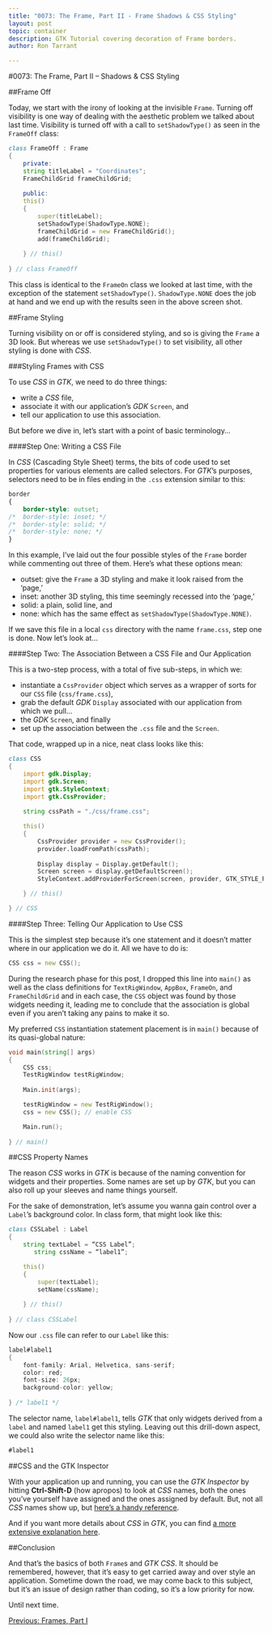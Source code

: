 ```yaml
---
title: "0073: The Frame, Part II - Frame Shadows & CSS Styling"
layout: post
topic: container
description: GTK Tutorial covering decoration of Frame borders.
author: Ron Tarrant

---
```


#0073: The Frame, Part II – Shadows & CSS Styling

##Frame Off

<screenshot container_014_08>

Today, we start with the irony of looking at the invisible `Frame`. Turning off visibility is one way of dealing with the aesthetic problem we talked about last time. Visibility is turned off  with a call to `setShadowType()` as seen in the `FrameOff` class:

```d
class FrameOff : Frame
{
	private:
	string titleLabel = "Coordinates";
	FrameChildGrid frameChildGrid;
	
	public:
	this()
	{
		super(titleLabel);
		setShadowType(ShadowType.NONE);
		frameChildGrid = new FrameChildGrid();
		add(frameChildGrid);
		
	} // this()
	
} // class FrameOff
```

This class is identical to the `FrameOn` class we looked at last time, with the exception of the statement `setShadowType()`. `ShadowType.NONE` does the job at hand and we end up with the results seen in the above screen shot.

##Frame Styling

Turning visibility on or off is considered styling, and so is giving the `Frame` a 3D look. But whereas we use `setShadowType()` to set visibility, all other styling is done with *CSS*.

###Styling Frames with CSS

<screenshot container_014_09>

To use *CSS* in *GTK*, we need to do three things:

- write a *CSS* file,
- associate it with our application’s *GDK* `Screen`, and
- tell our application to use this association.

But before we dive in, let’s start with a point of basic terminology…

####Step One: Writing a CSS File

In *CSS* (Cascading Style Sheet) terms, the bits of code used to set properties for various elements are called selectors. For *GTK*’s purposes, selectors need to be in files ending in the `.css` extension similar to this:

```css
border
{
	border-style: outset;
/*	border-style: inset; */
/*	border-style: solid; */
/*	border-style: none; */
}
```

In this example, I’ve laid out the four possible styles of the `Frame` border while commenting out three of them. Here’s what these options mean:

- outset: give the `Frame` a 3D styling and make it look raised from the ‘page,’
- inset: another 3D styling, this time seemingly recessed into the ‘page,’
- solid: a plain, solid line, and
- none: which has the same effect as `setShadowType(ShadowType.NONE)`.

If we save this file in a local `css` directory with the name `frame.css`, step one is done. Now let’s look at…

####Step Two: The Association Between a CSS File and Our Application

This is a two-step process, with a total of five sub-steps, in which we:

- instantiate a `CssProvider` object which serves as a wrapper of sorts for our `CSS` file (`css/frame.css`),
- grab the default *GDK* `Display` associated with our application from which we pull…
- the *GDK* `Screen`, and finally
- set up the association between the `.css` file and the `Screen`.

That code, wrapped up in a nice, neat class looks like this:

```d
class CSS
{
	import gdk.Display;
	import gdk.Screen;
	import gtk.StyleContext;
	import gtk.CssProvider;
	
	string cssPath = "./css/frame.css";

	this()
	{
		CssProvider provider = new CssProvider();
		provider.loadFromPath(cssPath);
		
		Display display = Display.getDefault();
		Screen screen = display.getDefaultScreen();
		StyleContext.addProviderForScreen(screen, provider, GTK_STYLE_PROVIDER_PRIORITY_APPLICATION);

	} // this()

} // CSS
```

####Step Three: Telling Our Application to Use CSS

This is the simplest step because it’s one statement and it doesn’t matter where in our application we do it. All we have to do is:

```d
CSS css = new CSS();
```

During the research phase for this post, I dropped this line into `main()` as well as the class definitions for `TextRigWindow`, `AppBox`, `FrameOn`, and `FrameChildGrid` and in each case, the `CSS` object was found by those widgets needing it, leading me to conclude that the association is global even if you aren’t taking any pains to make it so.

My preferred `CSS` instantiation statement placement is in `main()` because of its quasi-global nature:

```d
void main(string[] args)
{
	CSS css;
	TestRigWindow testRigWindow;
	
	Main.init(args);

	testRigWindow = new TestRigWindow();
	css = new CSS(); // enable CSS

	Main.run();
	
} // main()
```

##CSS Property Names

<screenshot fontdeco_015_02>

The reason *CSS* works in *GTK* is because of the naming convention for widgets and their properties. Some names are set up by *GTK*, but you can also roll up your sleeves and name things yourself.

For the sake of demonstration, let’s assume you wanna gain control over a `Label`’s background color. In class form, that might look like this:

```d
class CSSLabel : Label
{
	string textLabel = “CSS Label”;
       string cssName = “label1”;

	this()
	{
		super(textLabel);
		setName(cssName);
		
	} // this()
	
} // class CSSLabel
```

Now our `.css` file can refer to our `Label` like this:

```d
label#label1
{
	font-family: Arial, Helvetica, sans-serif;
	color: red;
	font-size: 26px;
	background-color: yellow;
	
} /* label1 */
```

The selector name, `label#label1`, tells *GTK* that only widgets derived from a `label` and named `label1` get this styling. Leaving out this drill-down aspect, we could also write the selector name like this:

```d
#label1
```

##CSS and the GTK Inspector

With your application up and running, you can use the *GTK Inspector* by hitting **Ctrl-Shift-D** (how apropos) to look at *CSS* names, both the ones you’ve yourself have assigned and the ones assigned by default. But, not all *CSS* names show up, but [here’s a handy reference]( https://developer.gnome.org/gtk3/stable/chap-css-properties.html).

And if you want more details about *CSS* in *GTK*, you can find [a more extensive explanation here](https://developer.gnome.org/gtk3/stable/chap-css-overview.html).

##Conclusion

And that’s the basics of both `Frame`s and *GTK CSS*. It should be remembered, however, that it’s easy to get carried away and over style an application. Sometime down the road, we may come back to this subject, but it’s an issue of design rather than coding, so it’s a low priority for now.

Until next time.

<div class="blog-nav">
	<div style="float: left;">
		<a href="/2019/09/20/0072-frame-part-i.html">Previous: Frames, Part I</a>
	</div>
<!--
	<div style="float: right;">
		<a href="/2019/09/27/0074-??????????????????.html">Next: ???????????????</a>
	</div>
-->
</div>
